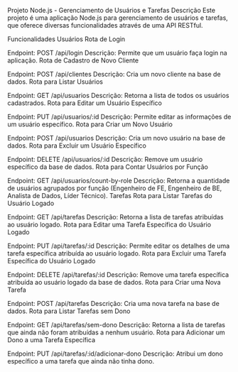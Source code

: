 Projeto Node.js - Gerenciamento de Usuários e Tarefas
Descrição
Este projeto é uma aplicação Node.js para gerenciamento de usuários e tarefas, que oferece diversas funcionalidades através de uma API RESTful.

Funcionalidades
Usuários
Rota de Login

Endpoint: POST /api/login
Descrição: Permite que um usuário faça login na aplicação.
Rota de Cadastro de Novo Cliente

Endpoint: POST /api/clientes
Descrição: Cria um novo cliente na base de dados.
Rota para Listar Usuários

Endpoint: GET /api/usuarios
Descrição: Retorna a lista de todos os usuários cadastrados.
Rota para Editar um Usuário Específico

Endpoint: PUT /api/usuarios/:id
Descrição: Permite editar as informações de um usuário específico.
Rota para Criar um Novo Usuário

Endpoint: POST /api/usuarios
Descrição: Cria um novo usuário na base de dados.
Rota para Excluir um Usuário Específico

Endpoint: DELETE /api/usuarios/:id
Descrição: Remove um usuário específico da base de dados.
Rota para Contar Usuários por Função

Endpoint: GET /api/usuarios/count-by-role
Descrição: Retorna a quantidade de usuários agrupados por função (Engenheiro de FE, Engenheiro de BE, Analista de Dados, Líder Técnico).
Tarefas
Rota para Listar Tarefas do Usuário Logado

Endpoint: GET /api/tarefas
Descrição: Retorna a lista de tarefas atribuídas ao usuário logado.
Rota para Editar uma Tarefa Específica do Usuário Logado

Endpoint: PUT /api/tarefas/:id
Descrição: Permite editar os detalhes de uma tarefa específica atribuída ao usuário logado.
Rota para Excluir uma Tarefa Específica do Usuário Logado

Endpoint: DELETE /api/tarefas/:id
Descrição: Remove uma tarefa específica atribuída ao usuário logado da base de dados.
Rota para Criar uma Nova Tarefa

Endpoint: POST /api/tarefas
Descrição: Cria uma nova tarefa na base de dados.
Rota para Listar Tarefas sem Dono

Endpoint: GET /api/tarefas/sem-dono
Descrição: Retorna a lista de tarefas que ainda não foram atribuídas a nenhum usuário.
Rota para Adicionar um Dono a uma Tarefa Específica

Endpoint: PUT /api/tarefas/:id/adicionar-dono
Descrição: Atribui um dono específico a uma tarefa que ainda não tinha dono.

